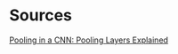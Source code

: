 
Sources
===
[Pooling in a CNN: Pooling Layers Explained](https://www.knowledgehut.com/blog/data-science/pooling-layer)

